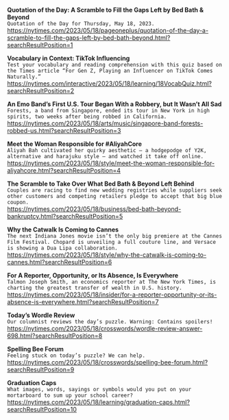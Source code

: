 **Quotation of the Day: A Scramble to Fill the Gaps Left by Bed Bath & Beyond**\
`Quotation of the Day for Thursday, May 18, 2023.`\
https://nytimes.com/2023/05/18/pageoneplus/quotation-of-the-day-a-scramble-to-fill-the-gaps-left-by-bed-bath-beyond.html?searchResultPosition=1

**Vocabulary in Context: TikTok Influencing**\
`Test your vocabulary and reading comprehension with this quiz based on the Times article “For Gen Z, Playing an Influencer on TikTok Comes Naturally.”`\
https://nytimes.com/interactive/2023/05/18/learning/18VocabQuiz.html?searchResultPosition=2

**An Emo Band’s First U.S. Tour Began With a Robbery, but It Wasn’t All Sad**\
`Forests, a band from Singapore, ended its tour in New York in high spirits, two weeks after being robbed in California.`\
https://nytimes.com/2023/05/18/arts/music/singapore-band-forests-robbed-us.html?searchResultPosition=3

**Meet the Woman Responsible for #AliyahCore**\
`Aliyah Bah cultivated her quirky aesthetic — a hodgepodge of Y2K, alternative and harajuku style — and watched it take off online.`\
https://nytimes.com/2023/05/18/style/meet-the-woman-responsible-for-aliyahcore.html?searchResultPosition=4

**The Scramble to Take Over What Bed Bath & Beyond Left Behind**\
`Couples are racing to find new wedding registries while suppliers seek other customers and competing retailers pledge to accept that big blue coupon.`\
https://nytimes.com/2023/05/18/business/bed-bath-beyond-bankruptcy.html?searchResultPosition=5

**Why the Catwalk Is Coming to Cannes**\
`The next Indiana Jones movie isn’t the only big premiere at the Cannes Film Festival. Chopard is unveiling a full couture line, and Versace is showing a Dua Lipa collaboration.`\
https://nytimes.com/2023/05/18/style/why-the-catwalk-is-coming-to-cannes.html?searchResultPosition=6

**For A Reporter, Opportunity, or Its Absence, Is Everywhere**\
`Talmon Joseph Smith, an economics reporter at The New York Times, is charting the greatest transfer of wealth in U.S. history.`\
https://nytimes.com/2023/05/18/insider/for-a-reporter-opportunity-or-its-absence-is-everywhere.html?searchResultPosition=7

**Today’s Wordle Review**\
`Our columnist reviews the day’s puzzle. Warning: Contains spoilers!`\
https://nytimes.com/2023/05/18/crosswords/wordle-review-answer-698.html?searchResultPosition=8

**Spelling Bee Forum**\
`Feeling stuck on today’s puzzle? We can help.`\
https://nytimes.com/2023/05/18/crosswords/spelling-bee-forum.html?searchResultPosition=9

**Graduation Caps**\
`What images, words, sayings or symbols would you put on your mortarboard to sum up your school career?`\
https://nytimes.com/2023/05/18/learning/graduation-caps.html?searchResultPosition=10

